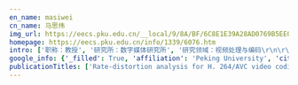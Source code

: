 ```yaml
---
en_name: masiwei
cn_name: 马思伟
img_url: https://eecs.pku.edu.cn/__local/9/8A/BF/6C8E1E39A28AD0769B5EE02B886_D945698F_1EF5.jpg?e=.jpg
homepage: https://eecs.pku.edu.cn/info/1339/6076.htm
intro: ['职称：教授', '研究所：数字媒体研究所', '研究领域：视频处理与编码\r\n\r\n ', '办公电话：86-10-6275 6172', '电子邮件：swma@pku.edu.cn', '个人主页：http:// scholar.pku.edu.cn/siweima ']
google_info: {'_filled': True, 'affiliation': 'Peking University', 'citedby': 6651, 'citedby5y': 4149, 'cites_per_year': {2004: 37, 2005: 53, 2006: 100, 2007: 135, 2008: 141, 2009: 177, 2010: 246, 2011: 253, 2012: 309, 2013: 433, 2014: 560, 2015: 641, 2016: 849, 2017: 767, 2018: 796, 2019: 886, 2020: 198}}
publicationTitles: ['Rate-distortion analysis for H. 264/AVC video coding and its application to rate control', 'Fast mode decision algorithm for intra prediction in HEVC', 'Adaptive rate control for H. 264', 'SSIM-motivated rate-distortion optimization for video coding', 'Joint video/depth rate allocation for 3D video coding based on view synthesis distortion model', 'Image restoration using joint statistical modeling in a space-transform domain', 'Image interpolation via regularized local linear regression', 'Image compressive sensing recovery via collaborative sparsity', 'High-definition video coding with super-macroblocks', 'Overview of AVS video standard', 'Perceptual video coding based on SSIM-inspired divisive normalization', 'Compression artifact reduction by overlapped-block transform coefficient estimation with block similarity', 'Proposed draft of adaptive rate control', 'Adaptive rate control with HRD consideration', 'Rate-GOP based rate control for high efficiency video coding', 'Rate control for JVT video coding scheme with HRD considerations', 'Improved total variation based image compressive sensing recovery by nonlocal regularization', 'Rate control for advance video coding (AVC) standard', 'Blind quality assessment of tone-mapped images via analysis of information, naturalness, and structure', 'Utility-driven adaptive preprocessing for screen content video compression', 'Multiple hypotheses Bayesian frame rate up-conversion by adaptive fusion of motion-compensated interpolations', 'No-reference perceptual image quality metric using gradient profiles for JPEG2000', 'A novel rate control technique for multiview video plus depth based 3D video coding', 'Encoding method for skipped macroblocks in video image', 'Fast disparity and motion estimation based on correlations for multiview video coding', 'Image super-resolution via dual-dictionary learning and sparse representation', 'CONCOLOR: Constrained non-convex low-rank model for image deblocking', 'Bi-directional predicting method for video coding/decoding', 'The IEEE 1857 standard: Empowering smart video surveillance systems', 'Multiple modes intra-prediction in intra coding', 'Proposed draft description of rate control on JVT standard', 'Rate control for JVT standard', 'Novel statistical modeling, analysis and implementation of rate-distortion estimation for H. 264/AVC coders', 'Compressed sensing recovery via collaborative sparsity', 'Video compressive sensing reconstruction via reweighted residual sparsity', 'Image denoising via bandwise adaptive modeling and regularization exploiting nonlocal similarity', 'Reduced-reference quality assessment of screen content images', 'Novel spatio-temporal structural information based video quality metric', 'Low complexity adaptive view synthesis optimization in HEVC based 3D video coding', 'Parallel AMVP candidate list construction for HEVC', 'Video coding with rate-distortion optimized transform', 'A motion-aligned auto-regressive model for frame rate up conversion', 'Low-rank decomposition-based restoration of compressed images via adaptive noise estimation', 'Just noticeable difference estimation for screen content images', 'A fast intra coding algorithm for HEVC', 'Nonlocal edge-directed interpolation', 'Guided image contrast enhancement based on retrieved images in cloud', 'Fast intra-encoding algorithm for high efficiency video coding', 'A no-reference perceptual blur metric using histogram of gradient profile sharpness', 'Spatial-temporal residue network based in-loop filter for video coding', 'Rate control for scalable video model', 'Subjective and objective quality assessment of compressed screen content images', 'Reducing image compression artifacts by structural sparse representation and quantization constraint prior', 'Video compression artifact reduction via spatio-temporal multi-hypothesis prediction', 'Low-rank-based nonlocal adaptive loop filter for high-efficiency video compression', 'Low complexity rate distortion optimization for HEVC', 'New bi-prediction techniques for B pictures coding [video coding]', 'Nonlocal gradient sparsity regularization for image restoration', 'G-CAST: Gradient based image softcast for perception-friendly wireless visual communication', 'Framework of AVS2-video coding', 'Joint rate-distortion-complexity optimization for H. 264 motion search', 'SSIM-inspired divisive normalization for perceptual video coding', 'AVS2? Making video coding smarter [standards in a nutshell]', 'Rate-SSIM optimization for video coding', 'Accounting for quantization noise in online correlation noise estimation for distributed video coding', 'A no-reference blocking artifacts metric using selective gradient and plainness measures', 'Just-noticeable difference-based perceptual optimization for JPEG compression', 'Screen image quality assessment incorporating structural degradation measurement', 'Adaptive loop filter with temporal prediction', 'Bit-rate control method and device combined with rate-distortion optimization', 'Context-based 2D-VLC for video coding', 'Reduced reference image quality assessment using entropy of primitives', 'Early termination of coding unit splitting for HEVC', 'Entropy of primitive: From sparse representation to visual information evaluation', 'Power-distortion optimization for wireless image/video SoftCast by transform coefficients energy modeling with adaptive chunk division', 'Quadratic ρ-domain based rate control algorithm for HEVC', 'Parallelizing video transcoding with load balancing on cloud computing', 'Stereoscopic video quality assessment model based on spatial-temporal structural information', 'Exploiting image local and nonlocal consistency for mixed Gaussian-impulse noise removal', 'Deinterlacing using hierarchical motion analysis', 'Mode seeking generative adversarial networks for diverse image synthesis', 'Nonlocal in-loop filter: The way toward next-generation video coding?', 'Advanced video coding systems', 'RD-optimized interactive streaming of multiview video with multiple encodings', 'Stereo matching via disparity estimation and surface modeling', 'Overview of IEEE 1857 video coding standard', 'Reducing blocking artifacts in compressed images via transform-domain non-local coefficients estimation', 'Rate control for spatial scalable coding in SVC', 'Content-aware convolutional neural network for in-loop filtering in high efficiency video coding', 'Joint chroma downsampling and upsampling for screen content image', 'Layered image/video softcast with hybrid digital-analog transmission for robust wireless visual communication', 'High-quality image restoration from partial random samples in spatial domain', 'Entropy coding method for coding video prediction residual coefficients', 'Rate-distortion optimized transform for intra-frame coding', 'Study on subjective quality assessment of screen content images', 'Efficient bit allocation and CTU level rate control for High Efficiency Video Coding', 'A study on the rate distortion modeling for high efficiency video coding', 'A ROI quality adjustable rate control scheme for low bitrate video coding', 'Entropy of primitive: A top-down methodology for evaluating the perceptual visual information', 'Adaptive rate control for high efficiency video coding', 'Side information generation with auto regressive model for low-delay distributed video coding', 'AVS video coding standard', 'Improved rate control algorithm', 'Image and video compression with neural networks: A review', 'Optimized inter-view prediction based light field image compression with adaptive reconstruction', 'Effective quadtree plus binary tree block partition decision for future video coding', 'Laplace distribution based CTU level rate control for HEVC', 'SSIM based perceptual distortion rate optimization coding', 'Enhanced direct mode coding for bi-predictive pictures', 'A group variational transformation neural network for fractional interpolation of video coding', 'Fast multi reference frame motion estimation for high efficiency video coding', 'Compression-induced rendering distortion analysis for texture/depth rate allocation in 3D video compression', 'A study on the quantization scheme in H. 264/AVC and its application to rate control', 'Probabilistic decision based block partitioning for future video coding', 'A joint compression scheme of video feature descriptors and visual content', 'Content-weighted mean-squared error for quality assessment of compressed images', 'Nonconvex lp nuclear norm based admm framework for compressed sensing', 'Sparse structural similarity for objective image quality assessment', 'Non-local extension of total variation regularization for image restoration', 'Fast and efficient transcoding based on low-complexity background modeling and adaptive block classification', 'Image primitive coding and visual quality assessment', 'Novel intra prediction via position-dependent filtering', 'CVIQD: Subjective quality evaluation of compressed virtual reality images', 'Local-constrained quadtree plus binary tree block partition structure for enhanced video coding', 'Towards accurate visual information estimation with entropy of primitive', 'Gradient based image/video softcast with grouped-patch collaborative reconstruction', 'Mode dependent coding tools for video coding', 'Compression noise estimation and reduction via patch clustering', 'An inter-image redundancy measure for image set compression', 'Gradient based image transmission and reconstruction using non-local gradient sparsity regularization', 'Stereoscopic video quality assessment based on stereo just-noticeable difference model', 'Quality of experience assessment for stereoscopic images', 'Auto-regressive model based error concealment scheme for stereoscopic video coding', 'Rate-distortion optimization with inter-view refreshment for stereoscopic video coding over error-prone networks', 'Learning-based image restoration for compressed image through neighboring embedding', 'Disparity estimation and virtual view synthesis from stereo video', 'Decoder-friendly adaptive deblocking filter (DF-ADF) mode decision in H. 264/AVC', 'Enhanced Bi-Prediction With Convolutional Neural Network for High-Efficiency Video Coding', 'CNN-based bi-directional motion compensation for high efficiency video coding', 'Image deblocking using group-based sparse representation and quantization constraint prior', 'Image quality assessment based on local orientation distributions', 'Low complexity integer transform and adaptive quantization optimization', 'Low complexity RDO mode decision based on a fast coding-bits estimation model for H. 264/AVC', 'Field-effect type compound semiconductor device and method for fabricating the same', 'Enhanced ctu-level inter prediction with deep frame rate up-conversion for high efficiency video coding', 'A Large-Scale compressed 360-degree spherical image database: From subjective quality evaluation to objective model comparison', 'Image denoising via low rank regularization exploiting intra and inter patch correlation', 'Quality assessment of tone-mapped images based on sparse representation', 'Low complexity encoder optimization for HEVC', 'Video super-resolution with registration-reliability regulation and adaptive total variation', 'An overview of AVS2 standard', 'Progressive motion vector resolution for HEVC', 'Wavelet inpainting driven image compression via collaborative sparsity at low bit rates', 'Simplified AMVP for high efficiency video coding', 'Auto regressive model and weighted least squares based packet video error concealment', 'Modeling correlation noise statistics at decoder for multi-view distributed video coding', 'Enlarged block sizes and motion search ranges for high definition video coding', 'Light field image compression using generative adversarial network-based view synthesis', 'Fine-grained quality assessment for compressed images', 'A study on interest point guided visual saliency', 'Multiple layer parallel motion estimation on GPU for High Efficiency Video Coding (HEVC)', 'Method and apparatus of high-resolution image reconstruction based on multi-frame low-resolution images', 'adaptive block-size transform based on extended integer 8× 8/4× 4 transforms for H. 264/AVC', 'Light field image compression based on deep learning', 'Rate-distortion optimized sparse coding with ordered dictionary for image set compression', 'High-efficiency image coding via near-optimal filtering', 'Adaptive progressive motion vector resolution selection based on rate–distortion optimization', 'Flexible CTU-level parallel motion estimation by CPU and GPU pipeline for HEVC', 'Artifact reduction of compressed video via three-dimensional adaptive estimation of transform coefficients', 'Image compressive-sensing recovery using structured laplacian sparsity in DCT domain and multi-hypothesis prediction', 'A joint encoder–decoder error control framework for stereoscopic video coding', 'Position dependent linear intra prediction for image coding', 'Tool experiment 7: MDDT simplification', 'Context-adaptive pixel based prediction for intra frame encoding', 'Image quality assessment using spatial frequency component', 'A VLSI architecture for a fast computation of the 2-D discrete wavelet transform', 'New scaling technique for direct mode coding in B pictures', 'Fast qtbt partitioning decision for interframe coding with convolution neural network', 'Adaptive motion vector resolution scheme for enhanced video coding', 'Adaptive motion vector resolution prediction in block-based video coding', 'Lagrange multiplier based perceptual optimization for high efficiency video coding', 'Adaptive frame level rate control in 3D-HEVC', 'A fast intra optimization algorithm for HEVC', 'Improved disparity vector derivation in 3D-HEVC', 'Multi layer based rate control algorithm for HEVC', 'High-quality image interpolation via local autoregressive and nonlocal 3-D sparse regularization', 'A robust video super-resolution algorithm', 'A practical algorithm for tanner graph based image interpolation', 'Multi-hypothesis based multi-view distributed video coding', 'A high efficient error concealment scheme based on auto-regressive model for video coding', 'Depth estimation of video sequences with perceptual losses', 'Fast intra coding unit size decision for HEVC with GPU based keypoint detection', 'Hybrid Laplace distribution-based low complexity rate-distortion optimized quantization', 'Nonlocal adaptive in-loop filter via content-dependent soft-thresholding for HEVC', 'Rate-distortion based sparse coding for image set compression', 'An efficient coding framework for compact descriptors extracted from video sequence', 'The second generation IEEE 1857 video coding standard', 'Image compressive sensing using overlapped block projection and reconstruction', 'Intra coding of AVS2 video coding standard', 'Transform domain energy modeling of natural images for wireless softcast optimization', 'A highly effective error concealment method for whole frame loss', 'Zero-synthesis view difference aware view synthesis optimization for HEVC based 3D video compression', 'Spatio-temporal ssim index for video quality assessment', 'Advanced spatial and temporal direct mode for B picture coding', 'Combining template matching and block motion compensation for video coding', 'Fast and effective interpolation using median filter', 'Distributed video coding based on the human visual system', 'Theoretic analysis of inter frame dependency in video coding', 'Rate-distortion (RD) analysis of subpel motion vector resolution selection for video coding', 'Extended quad-tree partitioning for future video coding', 'Surface Light Field Compression Using a Point Cloud Codec', 'A frame level rate control algorithm for screen content coding', 'Globally variance-constrained sparse representation and its application in image set coding', 'Rate-distortion optimized scan for point cloud color compression', 'Light field image compression with sub-apertures reordering and adaptive reconstruction', 'A soft-minimum method for NLOS error mitigation in TOA systems', 'Structure-driven adaptive non-local filter for high efficiency video coding (HEVC)', 'An optimized probability estimation model for binary arithmetic coding', 'A fast background model based surveillance video coding in HEVC', 'Transductive regression with local and global consistency for image super-resolution', 'Low bit-rate image coding via interpolation oriented adaptive down-sampling', 'Block adaptive super resolution video coding', 'Decoder-friendly subpel MV selection for H. 264/AVC video encoding', 'Enhanced motion-compensated video coding with deep virtual reference frame generation', 'A Dual-Network Based Super-Resolution for Compressed High Definition Video', 'Enhanced image decoding via edge-preserving generative adversarial networks', 'Content based fast intra coding for AVS2', 'Wireless image softcast using compressive gradient', 'Perceptually optimized sparse coding for HDR images via divisive normalization', 'Adaptive backstepping variable structure control for incomplete-encapsulated supercavitating vehicles', 'From visual search to video compression: A compact representation framework for video feature descriptors', 'Inter-view dependency-based rate control for 3D-HEVC', 'Parallel intra coding for HEVC on CPU plus GPU platform', 'Video processing method and apparatus with residue prediction', 'Feature-matching based motion prediction for high efficiency video coding in cloud', 'Video compressive sensing via structured Laplacian modelling', 'Improved intra transform skip mode in HEVC', 'A new image deblurring algorithm with less ringing artifacts via error variance estimation and soft decision', 'Background aided surveillance-oriented distributed video coding', 'Template based illumination compensation algorithm for multiview video coding', 'Mode-dependent residual reordering for Intra prediction residual', 'Shape-based depth map coding', 'An auto-regressive model for improved low-delay distributed video coding', 'A JND guided foveation video coding', 'System, apparatus, method, and computer program product for processing an integer transform', 'Fast H. 264 motion estimation with block-size adaptive referencing (BAR)', 'Scalable Facial Image Compression with Deep Feature Reconstruction', 'Spherical coordinates transform-based motion model for panoramic video coding', 'Joint Feature and Texture Coding: Toward Smart Video Representation via Front-End Intelligence', 'Joint rate-distortion optimization for simultaneous texture and deep feature compression of facial images', 'Gpu-based hierarchical motion estimation for high efficiency video coding', 'Cluster-based point cloud coding with normal weighted graph fourier transform', 'Intelligent analysis oriented surveillance video coding', 'Globally variance-constrained sparse representation for rate-distortion optimized image representation', 'GPU based sample adaptive offset parameter decision and perceptual optimization for HEVC', 'Overview of the second generation avs video coding standard (avs2)', 'Inter-frame correlation based quantization parameter offset optimization for screen content video coding', 'Hybridcast: A wireless image/video softcast scheme using layered representation and hybrid digital-analog modulation', 'Low-cost multi-hypothesis motion compensation for video coding', 'Intermediate view synthesis based on edge detecting', 'New image coding scheme with hierarchical representation and adaptive interpolation', 'GPU based fast algorithm for tanner graph based image interpolation', 'Method for obtaining image reference block in a code of mode of fixed reference frame number', 'Enhanced line-based intra prediction with fixed interpolation filtering', 'Side information extrapolation with temporal and spatial consistency', 'Improved autoregressive image model estimation for directional image interpolation', 'Low-complexity and sampling-aided multi-view video coding at low bitrate', 'Fast H. 264/AVC inter-mode decision with RDC optimization', 'High efficient context-based variable length coding with parallel orientation', 'A study on the motion vector prediction schemes for AVS', 'Reconstruction of natural visual scenes from neural spikes with deep neural networks', 'History-based motion vector prediction for future video coding', 'Layered image compression using scalable auto-encoder', 'Perceptual Video Coding Based on Visual Saliency Modulated Just Noticeable Distortion', 'Self-critical n-step Training for Image Captioning', 'A framework for surface light field compression', 'Method and device for video encoding or decoding based on image super-resolution', 'Hybrid All Zero Soft Quantized Block Detection for HEVC', 'Improved entropy of primitive for visual information estimation', 'Adaptive multi-dimension sparsity based coefficient estimation for compression artifact reduction', 'Compressive-sensed image coding via stripe-based DPCM', 'Non-local structure-based filter for video coding', 'A dual structured-sparsity model for compressive-sensed video reconstruction', 'Thousand to one: An image compression system via cloud search', 'Adaptive boundary dependent transform optimization for HEVC', 'Towards accurate and efficient image quality assessment with interest points', 'Cloud based image contrast enhancement', 'A flexible reference picture management scheme', 'Optimal entropy-constrained non-uniform scalar quantizer design for low bit-rate pixel domain DVC', 'A spatial inter-view auto-regressive super-resolution scheme for multi-view image via scene matching algorithm', 'Laplace Distribution Based Rate Control algorithm for HEVC', 'Robust video super-resolution with registration efficiency adaptation', 'Joint learning for side information and correlation model based on linear regression model in distributed video coding', 'H. 264/avc-based depth map sequence coding using improved loop-filter', 'Directional residue prediction with motion alignment for video coding', 'An enhanced robust entropy coder for video codecs based on context-adaptive reversible vlc', 'Rate Distortion Optimization Based Video Coding', 'Low-complexity integer transform and high-definition coding', 'MC360IQA: A Multi-channel CNN for Blind 360-degree Image Quality Assessment', 'Coding Prior Based High Efficiency Restoration for Compressed Video', 'Layered Conceptual Image Compression Via Deep Semantic Synthesis', 'Unsupervised Learning of Depth and Ego-Motion with Spatial-Temporal Geometric Constraints', 'Visual information evaluation with entropy of primitive', 'Internal generative mechanism inspired reduced reference image quality assessment with entropy of primitive', 'Dynamic backlight scaling considering ambient luminance for mobile energy saving', 'Method and apparatus for rapidly reconstructing super-resolution image', 'An adaptive and low-complexity all-zero block detection for HEVC encoder', 'A local-adapted disparity vector derivation scheme for 3D-AVS', 'Deep convolutional network based image quality enhancement for low bit rate image compression', 'Mode-dependent pixel-wise motion refinement for HEVC', 'Coding and decoding method for images or videos', 'Globally Variance-Constrained Sparse Representation for Image Set Compression.', 'Compression artifact reduction for low bit-rate images based on non-local similarity and across-resolution coherence', 'High accuracy sub-pixel image registration under noisy condition', 'Tagged multi-hypothesis motion compensation scheme for video coding', 'Entropy coding', 'Hot Research Topics in Video Coding and Systems', 'Scene Video Coding', 'Content adaptive in-loop depth map filter for HEVC based 3DV coding', 'Bayesian frame interpolation by fusing multiple motion-compensated prediction frames', 'Constant quality control of Wyner-Ziv frames in DCT domain distributed video coding', 'Enhanced intra coding with joint line and pixel prediction', 'TE7: Results for mode-dependent residual reordering for intra prediction residual', 'Frame rate up conversion via Bayesian motion estimation', 'Error Resilient Dual Frame Motion Compensation with Uneven Quality Protection', 'Visual Communications and Image Processing 2005', 'Rate distortion cost modeling of skip mode and early skip mode selection for H. 264/MPEG-4 AVC', 'Rate Distortion Cost Modeling of Skip Mode and Early Skip Mode Selection for H. 264', 'Adversarial Learning for Joint Optimization of Depth and Ego-Motion', 'Video coding method, video decoding method, video coding apparatus, and video decoding apparatus', 'Extended Coding Unit Partitioning for Future Video Coding', 'Recent Advances on HEVC Inter-frame Coding: From Optimization to Implementation and Beyond', 'Unsymmetrical Quad-tree Partitioning for Audio Video coding Standard-3 (AVS-3)', 'Residual in Residual Based Convolutional Neural Network In-loop Filter for AVS3', 'Fast Coding Unit Splitting Decisions for the Emergent AVS3 Standard', 'Recent Development of AVS Video Coding Standard: AVS3', 'Look-Ahead Prediction Based Coding Unit Size Pruning for VVC Intra Coding', 'Referenceless Quality Assessment for Contrast Distorted Image Using Hybrid Features', 'Fidelity or Quality? A Region-Aware Framework for Enhanced Image Decoding via Hybrid Neural Networks', 'Efficient GPU-Based Inter Prediction for Video Decoder', 'Composite Long-Term Reference Coding for Versatile Video Coding (VVC)', 'Encoding method and apparatus and decoding method and apparatus', 'UGC-VIDEO: perceptual quality assessment of user-generated videos', 'Predictive Generalized Graph Fourier Transform for Attribute Compression of Dynamic Point Clouds', 'LPHD: A Large-Scale Head Pose Dataset for RGB Images', 'Disentangled Human Action Video Generation via Decoupled Learning', 'Masked Non-Autoregressive Image Captioning', 'Three-Zone Segmentation-Based Motion Compensation for Video Compression', 'Adaptive Wavelet Domain Filter for Versatile Video Coding (VVC)', 'Bi-Intra Prediction for Versatile Video Coding', 'Divisively Normalized Sparse Coding: Toward Perceptual Visual Signal Representation', 'Pyramid Convolutional Network for Single Image Deraining', 'Multi-Hypothesis Prediction Based on Implicit Motion Vector Derivation for Video Coding', 'Enhanced Motion Vector Prediction for Video Coding', 'Reference Frame Encoding Method and Apparatus, and Reference Frame Decoding Method and Apparatus', 'Optimized Non-local In-Loop Filter for Video Coding', 'Adaptive view synthesis optimization for low complexity 3D-HEVC encoding', 'Locally Refined Motion Compensation for Future Video Coding', 'Low complexity hybrid view synthesis optimization for 3D-HEVC', 'Local Disparity Vector Derivation Scheme in 3D-AVS2', 'Video processing method, encoding device, and decoding device', 'Method and device for encoding and decoding videos using a best transformation matrix among multiple transformation matrices', 'Super-resolution image reconstruction method and apparatus based on classified dictionary database', 'Image restoration via multi-scale non-local total variation regularization', 'Band-wise Adaptive Sparsity Regularization for Quantized Compressed Sensing Exploiting Nonlocal Similarity', 'A luminance compensation method for fisheye video panorama stitching', 'Transform-domain in-loop filter with block similarity for HEVC', 'Method and apparatus of reference picture management for video coding', 'Method and device for video encoding or decoding based on dictionary database', 'Coding method based on multi-hypothesis motion compensation for p-frame', 'Registration-reliability based strategy to enhance multi-frame super-resolution algorithms', 'Registration of under-sampled images via higher resolution spectrum restoration', 'Synthesized Views Distortion Model Based Rate Control in 3D-HEVC', 'Image guided label map propagation in video sequences', 'Error Resilient Dual Frame Motion Compensation with Uneven Quality Protection', 'Sample edge offset compensation for HEVC based 3D Video Coding', 'Transform and Quantization', 'Intelligent Video System', 'Video Coding Basic Principle', 'Image and Video Quality Assessment', 'Prediction Coding', 'Video Coding Optimization and Application System', 'In-Loop Filter', 'Adaptive Motion Skip Mode for AVS 3D Video Coding', 'AVS: An Application-Oriented Video Coding Standard', 'Method for obtaining motion vector and image reference block in a code mode of fixed reference frame a number', 'AVS 3D Video Coding Technology and System', 'Improved spatial aided low delay Wyner-Ziv video coding by wavelet shrinkage', 'Method for encoding the flag of the image', 'Fast rate-distortion optimized transform for Intra coding', 'Side information enhancement via texture and motion activity analysis in distributed video coding', 'ANALYSING AVS DECODER COMPLEXITY', 'An auto-regressive model for checkboard splitting based Wyner-Ziv coding', 'A 3D auto-regressive model for bidirectional prediction', 'An end-to-end application system of AVS: AVS-IPTV in China', 'Low-Complexity Adaptive Block-Size Transform Based on Extended Transforms', '一种低复杂度整数变换及适应性量化优化', 'MPEG-4 Video Encode System Based on MAP-CA Media-processor', 'Improved Quality Assessment of Tone-Mapped Images', 'Joint Collaborative Team on Video Coding (JCT-VC) of ITU-T SG16 WP3 and ISO/IEC JTC1/SC29/WG11', 'Rate Control 376 Adaptive rate control for H. 264', '3D Image/Video Processing and Applications', 'Towards Accurate and Efﬁcient Image Quality Assessment with Interest Points', 'Fast Disparity and Motion Estimation Based on Correlations for Multiview Video Coding', 'Performance Improved Directional Transform Techniques for HEVC', 'MAP Based Blocking Artifact Reduction for DCT Domain Distributed Video Coding', 'Side Information Refinement in Distributed Video Coding', 'Rate Control on JVT Standard Status: Input Document to JVT Purpose: Proposal', 'Joint coding Scheme for Maximum Macroblock Prediction Type and Coding Block Pattern']
---
```

